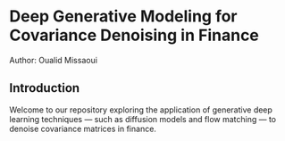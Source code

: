 # Deep Generative Modeling for Covariance Denoising in Finance

Author: Oualid Missaoui


## Introduction
Welcome to our repository exploring the application of
generative deep learning techniques — such as diffusion models 
and flow matching — to denoise covariance matrices in finance.

